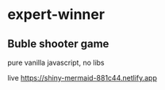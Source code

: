 # expert-winner

## Buble shooter game

pure vanilla javascript, no libs 

live https://shiny-mermaid-881c44.netlify.app
